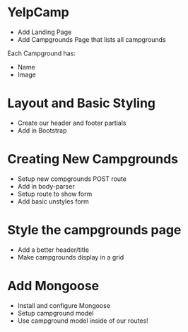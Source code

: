# YelpCamp

* Add Landing Page
* Add Campgrounds Page that lists all campgrounds

Each Campground has: 
* Name
* Image

# Layout and Basic Styling

* Create our header and footer partials
* Add in Bootstrap

# Creating New Campgrounds

* Setup new compgrounds POST route
* Add in body-parser
* Setup route to show form
* Add basic unstyles form

# Style the campgrounds page

* Add a better header/title
* Make campgrounds display in a grid

# Add Mongoose

* Install and configure Mongoose
* Setup campground model
* Use campground model inside of our routes!